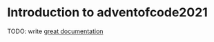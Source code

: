 # Introduction to adventofcode2021

TODO: write [great documentation](http://jacobian.org/writing/what-to-write/)
